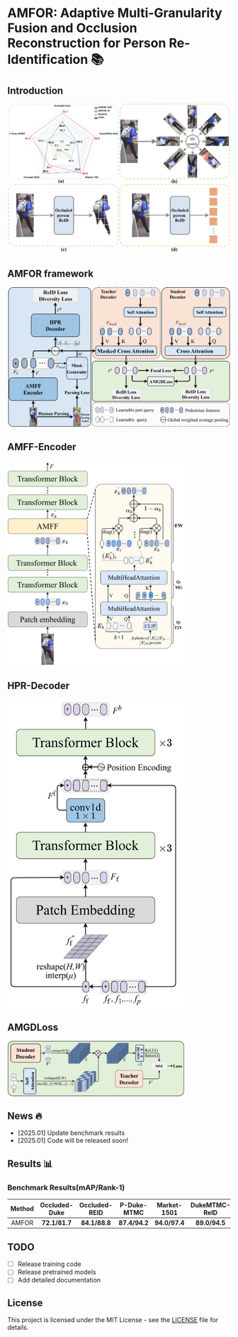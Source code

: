 # AMFOR: Adaptive Multi-Granularity Fusion and Occlusion Reconstruction for Person Re-Identification 📚

## Introduction
![Introduction](figs/1.jpg)  


## AMFOR framework
![总体框架图](figs/2.jpg)  


## AMFF-Encoder
<img src="figs/3.jpg" width=400>  


## HPR-Decoder
<img src="figs/4.jpg" width=400>  


## AMGDLoss
<img src="figs/5.jpg" width=400> 


## News 🔥
- [2025.01] Update benchmark results
- [2025.01] Code will be released soon!

## Results 📊
### Benchmark Results(mAP/Rank-1)
|  Method  |  Occluded-Duke  |  Occluded-REID  |   P-Duke-MTMC   |   Market-1501   |  DukeMTMC-ReID  |
|:--------:|:---------------:|:---------------:|:---------------:|:---------------:|:---------------:|
|  AMFOR   |  **72.1/81.7**  |  **84.1/88.8**  |  **87.4/94.2**  |  **94.0/97.4**  |  **89.0/94.5**  |

## TODO
- [ ] Release training code
- [ ] Release pretrained models
- [ ] Add detailed documentation

## License
This project is licensed under the MIT License - see the [LICENSE](LICENSE) file for details.
